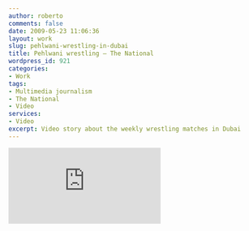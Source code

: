 ```yaml
---
author: roberto
comments: false
date: 2009-05-23 11:06:36
layout: work
slug: pehlwani-wrestling-in-dubai
title: Pehlwani wrestling – The National
wordpress_id: 921
categories:
- Work
tags:
- Multimedia journalism
- The National
- Video
services:
- Video
excerpt: Video story about the weekly wrestling matches in Dubai
---
```


<div class='embed-container'><iframe src='http://player.vimeo.com/video/43530737' frameborder='0'></iframe></div>
